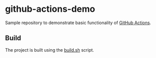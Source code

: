 # github-actions-demo
Sample repository to demonstrate basic functionality of [GitHub Actions](https://docs.github.com/en/actions).

## Build
The project is built using the [build.sh](build.sh) script.
